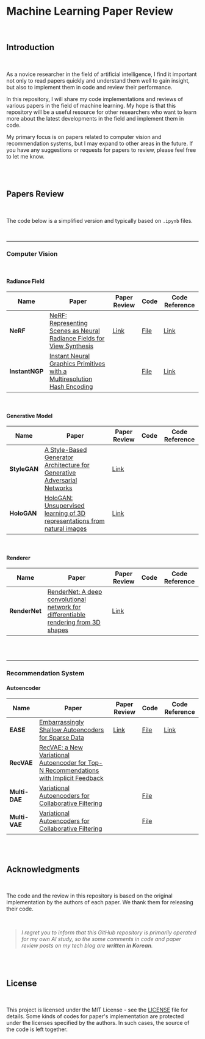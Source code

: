 # Machine Learning Paper Review

<br/>

## Introduction

<br/>

As a novice researcher in the field of artificial intelligence, I find it important not only to read papers quickly and understand them well to gain insight, but also to implement them in code and review their performance.

In this repository, I will share my code implementations and reviews of various papers in the field of machine learning. My hope is that this repository will be a useful resource for other researchers who want to learn more about the latest developments in the field and implement them in code.

My primary focus is on papers related to computer vision and recommendation systems, but I may expand to other areas in the future. If you have any suggestions or requests for papers to review, please feel free to let me know.

<br/>

<br/>

## Papers Review

<br/>

The code below is a simplified version and typically based on `.ipynb` files.

<br/>

------

### Computer Vision

<br/>

#### Radiance Field

| Name           | Paper                                                        | Paper Review                                                 | Code                                                         | Code Reference                                     |
| -------------- | ------------------------------------------------------------ | ------------------------------------------------------------ | ------------------------------------------------------------ | -------------------------------------------------- |
| **NeRF**       | [NeRF: Representing Scenes as Neural Radiance Fields for View Synthesis](https://arxiv.org/abs/2003.08934) | [Link](https://glanceyes.tistory.com/entry/NeRF-2D-이미지를-3D-이미지로-Reconstruction하여-Novel-View-Synthesis이-가능한-Neural-Radiance-Fields) | [File](https://github.com/Glanceyes/ML-Paper-Review/blob/main/ComputerVision/RadianceField/NeRF.ipynb) | [Link](https://github.com/yenchenlin/nerf-pytorch) |
| **InstantNGP** | [Instant Neural Graphics Primitives with a Multiresolution Hash Encoding](https://arxiv.org/abs/2201.05989) |                                                              | [File](https://github.com/Glanceyes/ML-Paper-Review/blob/main/ComputerVision/RadianceField/InstantNGP.ipynb) | [Link](https://github.com/NVlabs/instant-ngp)      |

<br/>

#### Generative Model

| Name         | Paper                                                        | Paper Review                                                 | Code | Code Reference |
| ------------ | ------------------------------------------------------------ | ------------------------------------------------------------ | ---- | -------------- |
| **StyleGAN** | [A Style-Based Generator Architecture for Generative Adversarial Networks](https://arxiv.org/abs/1812.04948) | [Link](https://glanceyes.tistory.com/entry/StyleGAN-Style-transfer와-mapping-network를-사용하여-disentanglement를-향상시킨-generative-Model) |      |                |
| **HoloGAN**  | [HoloGAN: Unsupervised learning of 3D representations from natural images](https://arxiv.org/abs/1904.01326) | [Link](https://glanceyes.tistory.com/entry/HoloGAN-Natural-이미지로부터-3D-representation에-관해-unsupervised-learning-할-수-있는-모델) |      |                |

<br/>

#### Renderer

| Name          | Paper                                                        | Paper Review                                                 | Code | Code Reference |
| ------------- | ------------------------------------------------------------ | ------------------------------------------------------------ | ---- | -------------- |
| **RenderNet** | [RenderNet: A deep convolutional network for differentiable rendering from 3D shapes](https://arxiv.org/abs/1806.06575) | [Link](https://glanceyes.tistory.com/entry/RenderNet-3D-shape를-가지고-differentiable-rendering을-수행할-수-있는-Convolutional-network) |      |                |

<br/>

<br/>

------

### Recommendation System



#### Autoencoder

| Name          | Paper                                                        | Paper Review                                                 | Code                                                         | Code Reference                                 |
| ------------- | ------------------------------------------------------------ | ------------------------------------------------------------ | ------------------------------------------------------------ | ---------------------------------------------- |
| **EASE**      | [Embarrassingly Shallow Autoencoders for Sparse Data](https://arxiv.org/abs/1905.03375) | [Link](https://glanceyes.tistory.com/entry/Embarrassingly-Shallow-Autoencoders-for-Sparse-Data-모델이-희소-데이터에-강한-이유) | [File](https://github.com/Glanceyes/ML-Paper-Review/blob/main/RecommendationSystem/Autoencoder/EASE.ipynb) | [Link](https://github.com/Darel13712/ease_rec) |
| **RecVAE**    | [RecVAE: a New Variational Autoencoder for Top-N Recommendations with Implicit Feedback](https://arxiv.org/abs/1912.11160) |                                                              |                                                              |                                                |
| **Multi-DAE** | [Variational Autoencoders for Collaborative Filtering](https://dl.acm.org/doi/10.1145/3178876.3186150) |                                                              | [File](https://github.com/Glanceyes/ML-Paper-Review/blob/main/RecommendationSystem/Autoencoder/MultiDAE_MultiVAE.ipynb) |                                                |
| **Multi-VAE** | [Variational Autoencoders for Collaborative Filtering](https://dl.acm.org/doi/10.1145/3178876.3186150) |                                                              | [File](https://github.com/Glanceyes/ML-Paper-Review/blob/main/RecommendationSystem/Autoencoder/MultiDAE_MultiVAE.ipynb) |                                                |

<br/>

<br/>

## Acknowledgments

<br/>

The code and the review in this repository is based on the original implementation by the authors of each paper. We thank them for releasing their code.

<br/>

> *I regret you to inform that this GitHub repository is primarily operated for my own AI study, so the some comments in code and paper review posts on my tech blog are **written in Korean**.*

<br/>

<br/>

## License

<br/>

This project is licensed under the MIT License - see the [LICENSE](https://chat.openai.com/chat/LICENSE) file for details. Some kinds of codes for paper's implementation are protected under the licenses specified by the authors. In such cases, the source of the code is left together.